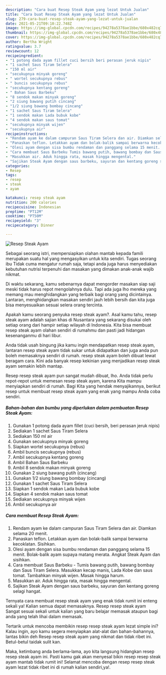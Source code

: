 ```yaml
---
description: "Cara buat Resep Steak Ayam yang lezat Untuk Jualan"
title: "Cara buat Resep Steak Ayam yang lezat Untuk Jualan"
slug: 279-cara-buat-resep-steak-ayam-yang-lezat-untuk-jualan
date: 2021-05-21T09:10:22.748Z
image: https://img-global.cpcdn.com/recipes/94278a5378ae1bbe/680x482cq70/resep-steak-ayam-foto-resep-utama.jpg
thumbnail: https://img-global.cpcdn.com/recipes/94278a5378ae1bbe/680x482cq70/resep-steak-ayam-foto-resep-utama.jpg
cover: https://img-global.cpcdn.com/recipes/94278a5378ae1bbe/680x482cq70/resep-steak-ayam-foto-resep-utama.jpg
author: Bertha Wright
ratingvalue: 3.7
reviewcount: 12
recipeingredient:
- "1 potong dada ayam fillet cuci bersih beri perasan jeruk nipis"
- "1 sachet Saus Tiram Selera"
- "150 ml air"
- "secukupnya minyak goreng"
- " wortel secukupnya rebus"
- " buncis secukupnya rebus"
- "secukupnya kentang goreng"
- " Bahan Saus Barbeku"
- "8 sendok makan minyak goreng"
- "2 siung bawang putih cincang"
- "1/2 siung bawang bombay cincang"
- "1 sachet Saus Tiram Selera"
- "1 sendok makan Lada bubuk kobe"
- "4 sendok makan saus tomat"
- "secukupnya minyak wijen"
- "secukupnya air"
recipeinstructions:
- "Rendam ayam ke dalam campuran Saus Tiram Selera dan air. Diamkan selama 20 menit."
- "Panaskan teflon. Letakkan ayam dan bolak-balik sampai berwarna kecoklatan. Sisihkan."
- "Olesi ayam dengan sisa bumbu rendaman dan panggang selama 15 menit. Bolak-balik ayam supaya matang merata. Angkat Steak Ayam dan sisihkan."
- "Cara membuat Saus Barbeku Tumis bawang putih, bawang bombay dan Saus Tiram Selera. Masukkan kecap manis, Lada Kobe dan saus tomat. Tambahkan minyak wijen. Masak hingga harum."
- "Masukkan air. Aduk hingga rata, masak hingga mengental."
- "Sajikan Steak Ayam dengan saus barbeku, sayuran dan kentang goreng selagi hangat."
categories:
- Resep
tags:
- resep
- steak
- ayam

katakunci: resep steak ayam 
nutrition: 200 calories
recipecuisine: Indonesian
preptime: "PT12M"
cooktime: "PT50M"
recipeyield: "3"
recipecategory: Dinner

---
```



![Resep Steak Ayam](https://img-global.cpcdn.com/recipes/94278a5378ae1bbe/680x482cq70/resep-steak-ayam-foto-resep-utama.jpg)

Sebagai seorang istri, mempersiapkan olahan mantab kepada famili merupakan suatu hal yang mengasyikan untuk kita sendiri. Tugas seorang ibu Tidak cuma mengatur rumah saja, tetapi anda juga harus menyediakan kebutuhan nutrisi terpenuhi dan masakan yang dimakan anak-anak wajib nikmat.

Di waktu  sekarang, kamu sebenarnya dapat mengorder masakan siap saji meski tidak harus repot mengolahnya dulu. Tapi ada juga lho mereka yang memang mau menghidangkan yang terbaik bagi orang yang dicintainya. Lantaran, menghidangkan masakan sendiri jauh lebih bersih dan kita juga bisa menyesuaikan sesuai selera orang tercinta. 



Apakah kamu seorang penyuka resep steak ayam?. Asal kamu tahu, resep steak ayam adalah sajian khas di Nusantara yang sekarang disukai oleh setiap orang dari hampir setiap wilayah di Indonesia. Kita bisa membuat resep steak ayam olahan sendiri di rumahmu dan pasti jadi hidangan kesenanganmu di hari libur.

Anda tidak usah bingung jika kamu ingin mendapatkan resep steak ayam, lantaran resep steak ayam tidak sukar untuk didapatkan dan juga anda pun boleh memasaknya sendiri di rumah. resep steak ayam boleh dibuat lewat beragam cara. Kini ada banyak resep kekinian yang menjadikan resep steak ayam semakin lebih mantap.

Resep resep steak ayam pun sangat mudah dibuat, lho. Anda tidak perlu repot-repot untuk memesan resep steak ayam, karena Kita mampu menyiapkan sendiri di rumah. Bagi Kita yang hendak menyajikannya, berikut resep untuk membuat resep steak ayam yang enak yang mampu Anda coba sendiri.

<!--inarticleads1-->

##### Bahan-bahan dan bumbu yang diperlukan dalam pembuatan Resep Steak Ayam:

1. Gunakan 1 potong dada ayam fillet (cuci bersih, beri perasan jeruk nipis)
1. Sediakan 1 sachet Saus Tiram Selera
1. Sediakan 150 ml air
1. Gunakan secukupnya minyak goreng
1. Siapkan  wortel secukupnya (rebus)
1. Ambil  buncis secukupnya (rebus)
1. Ambil secukupnya kentang goreng
1. Ambil  Bahan Saus Barbeku
1. Ambil 8 sendok makan minyak goreng
1. Gunakan 2 siung bawang putih (cincang)
1. Gunakan 1/2 siung bawang bombay (cincang)
1. Gunakan 1 sachet Saus Tiram Selera
1. Siapkan 1 sendok makan Lada bubuk kobe
1. Siapkan 4 sendok makan saus tomat
1. Sediakan secukupnya minyak wijen
1. Ambil secukupnya air




<!--inarticleads2-->

##### Cara membuat Resep Steak Ayam:

1. Rendam ayam ke dalam campuran Saus Tiram Selera dan air. Diamkan selama 20 menit.
1. Panaskan teflon. Letakkan ayam dan bolak-balik sampai berwarna kecoklatan. Sisihkan.
1. Olesi ayam dengan sisa bumbu rendaman dan panggang selama 15 menit. Bolak-balik ayam supaya matang merata. Angkat Steak Ayam dan sisihkan.
1. Cara membuat Saus Barbeku - Tumis bawang putih, bawang bombay dan Saus Tiram Selera. Masukkan kecap manis, Lada Kobe dan saus tomat. Tambahkan minyak wijen. Masak hingga harum.
1. Masukkan air. Aduk hingga rata, masak hingga mengental.
1. Sajikan Steak Ayam dengan saus barbeku, sayuran dan kentang goreng selagi hangat.




Ternyata cara membuat resep steak ayam yang enak tidak rumit ini enteng sekali ya! Kalian semua dapat memasaknya. Resep resep steak ayam Sangat sesuai sekali untuk kalian yang baru belajar memasak ataupun bagi anda yang telah lihai dalam memasak.

Tertarik untuk mencoba membikin resep resep steak ayam lezat simple ini? Kalau ingin, ayo kamu segera menyiapkan alat-alat dan bahan-bahannya, lantas bikin deh Resep resep steak ayam yang nikmat dan tidak ribet ini. Betul-betul taidak sulit kan. 

Maka, ketimbang anda berlama-lama, ayo kita langsung hidangkan resep resep steak ayam ini. Pasti kamu gak akan menyesal bikin resep resep steak ayam mantab tidak rumit ini! Selamat mencoba dengan resep resep steak ayam lezat tidak ribet ini di rumah kalian sendiri,ya!.

